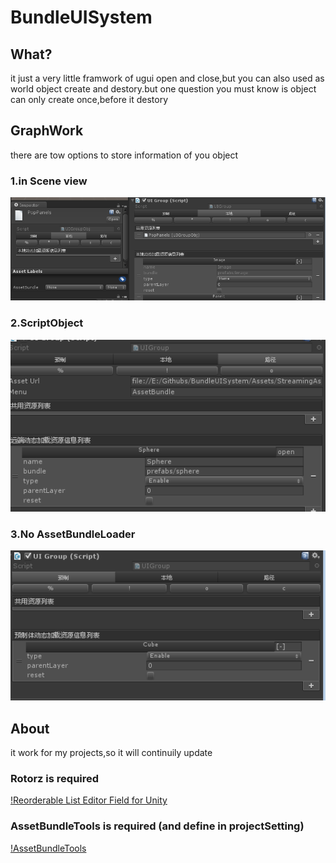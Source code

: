 # BundleUISystem
## What?
  it just a very little framwork of ugui open and close,but you can also used as world object create and destory.but one question you must
  know is object can only create once,before it destory
## GraphWork
  there are tow options to store information of you object
  ### 1.in Scene view 
  ![prefab/assetbundle -scene](Pics/1.png)
  ### 2.ScriptObject
  ![prefab/assetbundle -object](Pics/2.png)
  ### 3.No AssetBundleLoader
  ![prefab -object](Pics/3.png)
## About
  it work for my projects,so it will continuily update
  ### Rotorz is required
  [!Reorderable List Editor Field for Unity](https://bitbucket.org/rotorz/reorderable-list-editor-field-for-unity)
  ### AssetBundleTools is required (and define in projectSetting)
  [!AssetBundleTools](https://github.com/zouhunter/AssetBundleTools/tree/master/AssetBundleTool)

